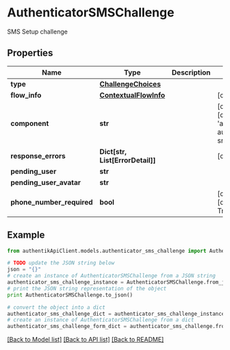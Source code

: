 # AuthenticatorSMSChallenge

SMS Setup challenge

## Properties
Name | Type | Description | Notes
------------ | ------------- | ------------- | -------------
**type** | [**ChallengeChoices**](ChallengeChoices.md) |  | 
**flow_info** | [**ContextualFlowInfo**](ContextualFlowInfo.md) |  | [optional] 
**component** | **str** |  | [optional] [default to 'ak-stage-authenticator-sms']
**response_errors** | **Dict[str, List[ErrorDetail]]** |  | [optional] 
**pending_user** | **str** |  | 
**pending_user_avatar** | **str** |  | 
**phone_number_required** | **bool** |  | [optional] [default to True]

## Example

```python
from authentikApiClient.models.authenticator_sms_challenge import AuthenticatorSMSChallenge

# TODO update the JSON string below
json = "{}"
# create an instance of AuthenticatorSMSChallenge from a JSON string
authenticator_sms_challenge_instance = AuthenticatorSMSChallenge.from_json(json)
# print the JSON string representation of the object
print AuthenticatorSMSChallenge.to_json()

# convert the object into a dict
authenticator_sms_challenge_dict = authenticator_sms_challenge_instance.to_dict()
# create an instance of AuthenticatorSMSChallenge from a dict
authenticator_sms_challenge_form_dict = authenticator_sms_challenge.from_dict(authenticator_sms_challenge_dict)
```
[[Back to Model list]](../README.md#documentation-for-models) [[Back to API list]](../README.md#documentation-for-api-endpoints) [[Back to README]](../README.md)


